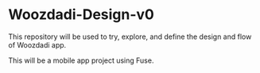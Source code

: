 # Woozdadi-Design-v0
This repository will be used to try, explore, and define the design and flow of Woozdadi app.

This will be a mobile app project using Fuse.
